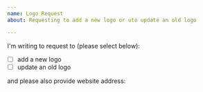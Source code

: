 ```yaml
---
name: Logo Request
about: Requesting to add a new logo or uto update an old logo

---
```


I'm writing to request to (please select below):

- [ ] add a new logo
- [ ] update an old logo

and please also provide website address: